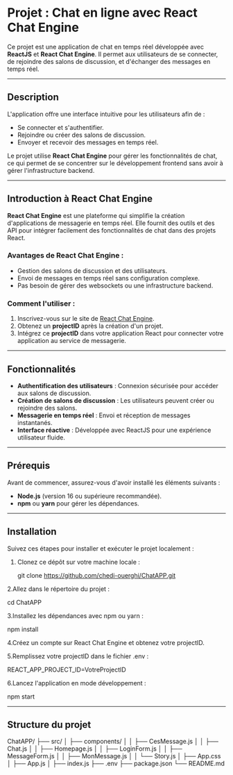# Projet : Chat en ligne avec React Chat Engine

Ce projet est une application de chat en temps réel développée avec **ReactJS** et **React Chat Engine**. Il permet aux utilisateurs de se connecter, de rejoindre des salons de discussion, et d'échanger des messages en temps réel.

---

## Description

L'application offre une interface intuitive pour les utilisateurs afin de :
- Se connecter et s'authentifier.
- Rejoindre ou créer des salons de discussion.
- Envoyer et recevoir des messages en temps réel.

Le projet utilise **React Chat Engine** pour gérer les fonctionnalités de chat, ce qui permet de se concentrer sur le développement frontend sans avoir à gérer l'infrastructure backend.

---

## Introduction à React Chat Engine

**React Chat Engine** est une plateforme qui simplifie la création d'applications de messagerie en temps réel. Elle fournit des outils et des API pour intégrer facilement des fonctionnalités de chat dans des projets React.

### Avantages de React Chat Engine :
- Gestion des salons de discussion et des utilisateurs.
- Envoi de messages en temps réel sans configuration complexe.
- Pas besoin de gérer des websockets ou une infrastructure backend.

### Comment l'utiliser :
1. Inscrivez-vous sur le site de [React Chat Engine](https://react-chat-engine.pages.dev/).
2. Obtenez un **projectID** après la création d'un projet.
3. Intégrez ce **projectID** dans votre application React pour connecter votre application au service de messagerie.

---

## Fonctionnalités

- **Authentification des utilisateurs** : Connexion sécurisée pour accéder aux salons de discussion.
- **Création de salons de discussion** : Les utilisateurs peuvent créer ou rejoindre des salons.
- **Messagerie en temps réel** : Envoi et réception de messages instantanés.
- **Interface réactive** : Développée avec ReactJS pour une expérience utilisateur fluide.

---

## Prérequis

Avant de commencer, assurez-vous d'avoir installé les éléments suivants :
- **Node.js** (version 16 ou supérieure recommandée).
- **npm** ou **yarn** pour gérer les dépendances.

---

## Installation

Suivez ces étapes pour installer et exécuter le projet localement :

1. Clonez ce dépôt sur votre machine locale :
   
   git clone https://github.com/chedi-ouerghi/ChatAPP.git

2.Allez dans le répertoire du projet :

cd ChatAPP

3.Installez les dépendances avec npm ou yarn :

npm install


4.Créez un compte sur React Chat Engine et obtenez votre projectID.

5.Remplissez votre projectID dans le fichier .env :

REACT_APP_PROJECT_ID=VotreProjectID

6.Lancez l'application en mode développement :

npm start

---

## Structure du projet

ChatAPP/
├── src/
│   ├── components/
│   │   ├── CesMessage.js
│   │   ├── Chat.js
│   │   ├── Homepage.js
│   │   ├── LoginForm.js
│   │   ├── MessageForm.js
│   │   ├── MonMessage.js
│   │   └── Story.js
│   ├── App.css
│   ├── App.js
│   ├── index.js
├── .env
├── package.json
└── README.md



